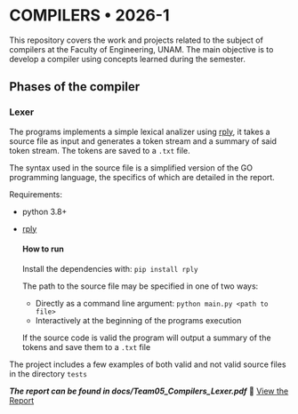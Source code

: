 #  COMPILERS • 2026-1 #
This repository covers the work and projects related to the subject of compilers at the Faculty of Engineering, UNAM. The main objective is to develop a compiler using concepts learned during the semester. 

## Phases of the compiler
### Lexer
The programs implements a simple lexical analizer using [rply](https://pypi.org/project/rply/), it takes a source file as input and generates a token stream and a summary of said token stream.
The tokens are saved to a `.txt` file. 

The syntax used in the source file is a simplified version of the GO programming language, the specifics of which are detailed in the report.

Requirements:
- python 3.8+
- [rply](https://pypi.org/project/rply/)

    #### How to run
    Install the dependencies with:
    ```pip install rply```

    The path to the source file may be specified in one of two ways:
    - Directly as a command line argument: `python main.py <path to file>`
    - Interactively at the beginning of the programs execution

    If the source code is valid the program will output a summary of the tokens and save them to a `.txt` file

The project includes a few examples of both valid and not valid source files in the directory `tests`

***The report can be found in docs/Team05_Compilers_Lexer.pdf***
📄 [View the Report](docs/Team05_Compilers_Lexer.pdf)

